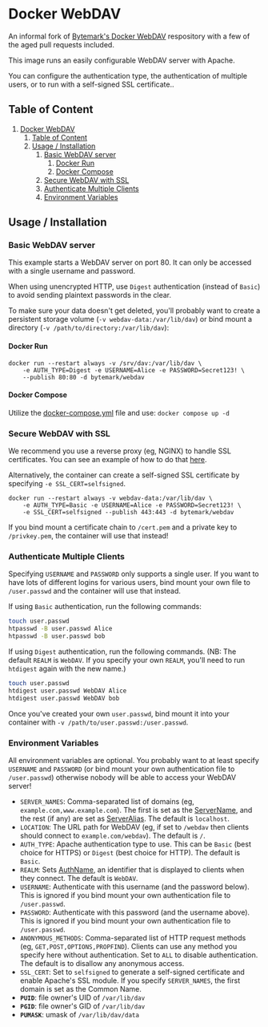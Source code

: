 # Docker WebDAV

An informal fork of [Bytemark's Docker WebDAV](https://github.com/BytemarkHosting/docker-webdav) respository with a few of the aged pull requests included.

This image runs an easily configurable WebDAV server with Apache.

You can configure the authentication type, the authentication of multiple users, or to run with a self-signed SSL certificate..

## Table of Content

1. [Docker WebDAV](#docker-webdav)
    1. [Table of Content](#table-of-content)
    2. [Usage / Installation](#usage--installation)
        1. [Basic WebDAV server](#basic-webdav-server)
            1. [Docker Run](#docker-run)
            2. [Docker Compose](#docker-compose)
        2. [Secure WebDAV with SSL](#secure-webdav-with-ssl)
        3. [Authenticate Multiple Clients](#authenticate-multiple-clients)
        4. [Environment Variables](#environment-variables)

## Usage / Installation

### Basic WebDAV server

This example starts a WebDAV server on port 80. It can only be accessed with a single username and password.

When using unencrypted HTTP, use `Digest` authentication (instead of `Basic`) to avoid sending plaintext passwords in the clear.

To make sure your data doesn't get deleted, you'll probably want to create a persistent storage volume (`-v webdav-data:/var/lib/dav`) or bind mount a directory (`-v /path/to/directory:/var/lib/dav`):

#### Docker Run

``` Docker
docker run --restart always -v /srv/dav:/var/lib/dav \
    -e AUTH_TYPE=Digest -e USERNAME=Alice -e PASSWORD=Secret123! \
    --publish 80:80 -d bytemark/webdav
```

#### Docker Compose

Utilize the [docker-compose.yml](docker-compose.yml) file and use: `docker compose up -d`

### Secure WebDAV with SSL

We recommend you use a reverse proxy (eg, NGINX) to handle SSL certificates. You can see an example of how to do that [here](https://github.com/BytemarkHosting/configs-webdav-docker).

Alternatively, the container can create a self-signed SSL certificate by specifying `-e SSL_CERT=selfsigned`.

``` Docker
docker run --restart always -v webdav-data:/var/lib/dav \
    -e AUTH_TYPE=Basic -e USERNAME=Alice -e PASSWORD=Secret123! \
    -e SSL_CERT=selfsigned --publish 443:443 -d bytemark/webdav
```

If you bind mount a certificate chain to `/cert.pem` and a private key to `/privkey.pem`, the container will use that instead!

### Authenticate Multiple Clients

Specifying `USERNAME` and `PASSWORD` only supports a single user. If you want to have lots of different logins for various users, bind mount your own file to `/user.passwd` and the container will use that instead.

If using `Basic` authentication, run the following commands:

``` sh
touch user.passwd
htpasswd -B user.passwd Alice
htpasswd -B user.passwd bob
```

If using `Digest` authentication, run the following commands. (NB: The default `REALM` is `WebDAV`. If you specify your own `REALM`, you'll need to run `htdigest` again with the new name.)

``` sh
touch user.passwd
htdigest user.passwd WebDAV Alice
htdigest user.passwd WebDAV bob
```

Once you've created your own `user.passwd`, bind mount it into your container with `-v /path/to/user.passwd:/user.passwd`.

### Environment Variables

All environment variables are optional. You probably want to at least specify `USERNAME` and `PASSWORD` (or bind mount your own authentication file to `/user.passwd`) otherwise nobody will be able to access your WebDAV server!

* `SERVER_NAMES`: Comma-separated list of domains (eg, `example.com,www.example.com`). The first is set as the [ServerName](https://httpd.apache.org/docs/current/mod/core.html#servername), and the rest (if any) are set as [ServerAlias](https://httpd.apache.org/docs/current/mod/core.html#serveralias). The default is `localhost`.
* `LOCATION`: The URL path for WebDAV (eg, if set to `/webdav` then clients should connect to `example.com/webdav`). The default is `/`.
* `AUTH_TYPE`: Apache authentication type to use. This can be `Basic` (best choice for HTTPS) or `Digest` (best choice for HTTP). The default is `Basic`.
* `REALM`: Sets [AuthName](https://httpd.apache.org/docs/current/mod/mod_authn_core.html#authname), an identifier that is displayed to clients when they connect. The default is `WebDAV`.
* `USERNAME`: Authenticate with this username (and the password below). This is ignored if you bind mount your own authentication file to `/user.passwd`.
* `PASSWORD`: Authenticate with this password (and the username above). This is ignored if you bind mount your own authentication file to `/user.passwd`.
* `ANONYMOUS_METHODS`: Comma-separated list of HTTP request methods (eg, `GET,POST,OPTIONS,PROPFIND`). Clients can use any method you specify here without authentication. Set to `ALL` to disable authentication. The default is to disallow any anonymous access.
* `SSL_CERT`: Set to `selfsigned` to generate a self-signed certificate and enable Apache's SSL module. If you specify `SERVER_NAMES`, the first domain is set as the Common Name.
* **`PUID`**: file owner's UID of `/var/lib/dav`
* **`PGID`**: file owner's GID of `/var/lib/dav`
* **`PUMASK`**: umask of `/var/lib/dav/data`
